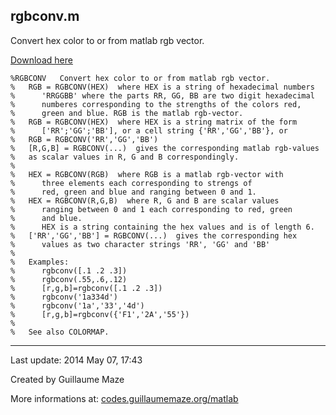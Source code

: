 ## rgbconv.m ##
Convert hex color to or from matlab rgb vector.

[Download here](http://guillaumemaze.googlecode.com/svn/trunk/matlab/codes/mcentral/rgbconv.m)

```
%RGBCONV   Convert hex color to or from matlab rgb vector.
%   RGB = RGBCONV(HEX)  where HEX is a string of hexadecimal numbers
%      'RRGGBB' where the parts RR, GG, BB are two digit hexadecimal
%      numberes corresponding to the strengths of the colors red,
%      green and blue. RGB is the matlab rgb-vector.
%   RGB = RGBCONV(HEX)  where HEX is a string matrix of the form
%      ['RR';'GG';'BB'], or a cell string {'RR','GG','BB'}, or
%   RGB = RGBCONV('RR','GG','BB')
%   [R,G,B] = RGBCONV(...)  gives the corresponding matlab rgb-values
%   as scalar values in R, G and B correspondingly.
%
%   HEX = RGBCONV(RGB)  where RGB is a matlab rgb-vector with
%      three elements each corresponding to strengs of
%      red, green and blue and ranging between 0 and 1.
%   HEX = RGBCONV(R,G,B)  where R, G and B are scalar values
%      ranging between 0 and 1 each corresponding to red, green
%      and blue.
%      HEX is a string containing the hex values and is of length 6.
%   ['RR','GG','BB'] = RGBCONV(...)  gives the corresponding hex
%      values as two character strings 'RR', 'GG' and 'BB'
%
%   Examples:
%      rgbconv([.1 .2 .3])
%      rgbconv(.55,.6,.12)
%      [r,g,b]=rgbconv([.1 .2 .3])
%      rgbconv('1a334d')
%      rgbconv('1a','33','4d')
%      [r,g,b]=rgbconv({'F1','2A','55'})
%
%   See also COLORMAP.
```

---

Last update: 2014 May 07, 17:43

Created by Guillaume Maze

More informations at: [codes.guillaumemaze.org/matlab](http://codes.guillaumemaze.org/matlab)